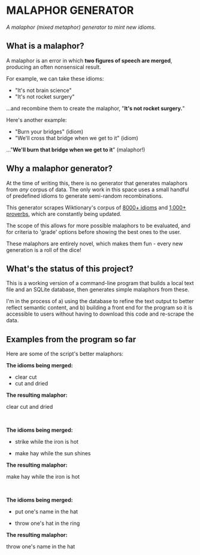 # MALAPHOR GENERATOR

_A malaphor (mixed metaphor) generator to mint new idioms._

## What is a malaphor?
A malaphor is an error in which **two figures of speech are merged**, producing an often nonsensical result.

For example, we can take these idioms:
- "It's not brain science"
- "It's not rocket surgery"

...and recombine them to create the malaphor, "**It's not rocket surgery.**"

Here's another example:
- "Burn your bridges" (idiom)
- "We'll cross that bridge when we get to it" (idiom)

..."**We'll burn that bridge when we get to it**" (malaphor!)

## Why a malaphor generator?
At the time of writing this, there is no generator that generates malaphors from _any_ corpus of data. The only work in this space uses a small handful of predefined idioms to generate semi-random recombinations.

This generator scrapes Wiktionary's corpus of [8000+ idioms](https://en.wiktionary.org/wiki/Category:English_idioms) and [1,000+ proverbs](https://en.wiktionary.org/wiki/Category:English_proverbs), which are constantly being updated.

The scope of this allows for more possible malaphors to be evaluated, and for criteria to 'grade' options before showing the best ones to the user.

These malaphors are entirely novel, which makes them fun - every new generation is a roll of the dice!


## What's the status of this project?
This is a working version of a command-line program that builds a local text file and an SQLite database, then generates simple malaphors from these.

I'm in the process of a) using the database to refine the text output to better reflect semantic content, and b) building a front end for the program so it is accessible to users without having to download this code and re-scrape the data.

## Examples from the program so far
Here are some of the script's better malaphors:

**The idioms being merged:**

- clear cut 
- cut and dried

**The resulting malaphor:**

clear cut and dried

<br/>

**The idioms being merged:**

- strike while the iron is hot 

- make hay while the sun shines

**The resulting malaphor:**

make hay while the iron is hot

<br/>

**The idioms being merged:**

- put one's name in the hat

- throw one's hat in the ring

**The resulting malaphor:**

throw one's name in the hat
